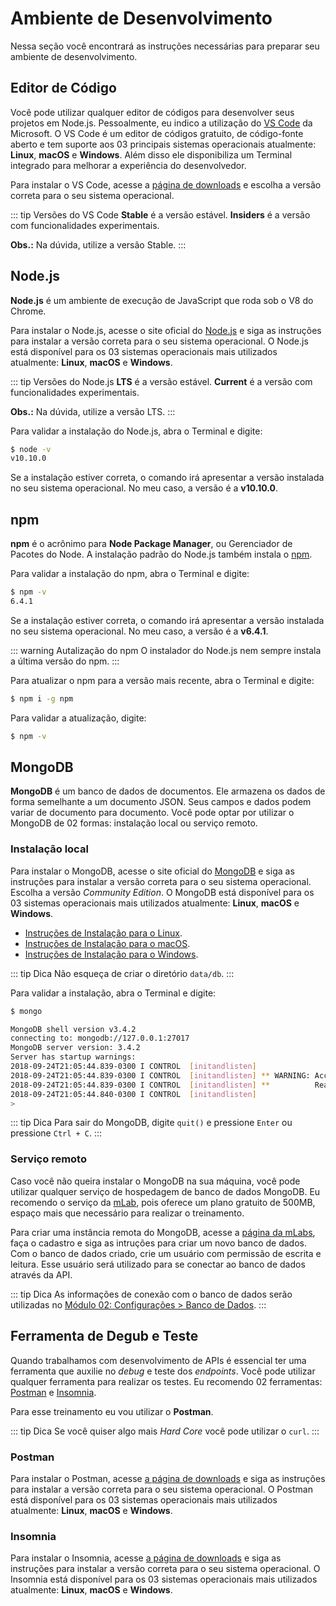 # Ambiente de Desenvolvimento

Nessa seção você encontrará as instruções necessárias para preparar seu ambiente de desenvolvimento.

## Editor de Código

Você pode utilizar qualquer editor de códigos para desenvolver seus projetos em Node.js. Pessoalmente, eu indico a utilização do [VS Code](https://code.visualstudio.com/) da Microsoft. O VS Code é um editor de códigos gratuito, de código-fonte aberto e tem suporte aos 03 principais sistemas operacionais atualmente: **Linux**, **macOS** e **Windows**. Além disso ele disponibiliza um Terminal integrado para melhorar a experiência do desenvolvedor.

Para instalar o VS Code, acesse a [página de downloads](https://code.visualstudio.com/#alt-downloads) e escolha a versão correta para o seu sistema operacional.

::: tip Versões do VS Code
**Stable** é a versão estável. **Insiders** é a versão com funcionalidades experimentais.

**Obs.:** Na dúvida, utilize a versão Stable.
:::

## Node.js

**Node.js** é um ambiente de execução de JavaScript que roda sob o V8 do Chrome.

Para instalar o Node.js, acesse o site oficial do [Node.js](https://nodejs.org/) e siga as instruções para instalar a versão correta para o seu sistema operacional. O Node.js está disponível para os 03 sistemas operacionais mais utilizados atualmente: **Linux**, **macOS** e **Windows**.

::: tip Versões do Node.js
**LTS** é a versão estável. **Current** é a versão com funcionalidades experimentais.

**Obs.:** Na dúvida, utilize a versão LTS.
:::

Para validar a instalação do Node.js, abra o Terminal e digite:

```bash
$ node -v
v10.10.0
```

Se a instalação estiver correta, o comando irá apresentar a versão instalada no seu sistema operacional. No meu caso, a versão é a **v10.10.0**.

## npm

**npm** é o acrônimo para **Node Package Manager**, ou Gerenciador de Pacotes do Node. A instalação padrão do Node.js também instala o [npm](https://www.npmjs.com/).

Para validar a instalação do npm, abra o Terminal e digite:

```bash
$ npm -v
6.4.1
```

Se a instalação estiver correta, o comando irá apresentar a versão instalada no seu sistema operacional. No meu caso, a versão é a **v6.4.1**.

::: warning Autalização do npm
O instalador do Node.js nem sempre instala a última versão do npm.
:::

Para atualizar o npm para a versão mais recente, abra o Terminal e digite:

```bash
$ npm i -g npm
```

Para validar a atualização, digite:

```bash
$ npm -v
```

## MongoDB

**MongoDB** é um banco de dados de documentos. Ele armazena os dados de forma semelhante a um documento JSON. Seus campos e dados podem variar de documento para documento. Você pode optar por utilizar o MongoDB de 02 formas: instalação local ou serviço remoto.

### Instalação local

Para instalar o MongoDB, acesse o site oficial do [MongoDB](https://www.mongodb.com/) e siga as instruções para instalar a versão correta para o seu sistema operacional. Escolha a versão _Community Edition_. O MongoDB está disponível para os 03 sistemas operacionais mais utilizados atualmente: **Linux**, **macOS** e **Windows**.

- [Instruções de Instalação para o Linux](https://docs.mongodb.com/manual/administration/install-on-linux/).
- [Instruções de Instalação para o macOS](https://docs.mongodb.com/manual/tutorial/install-mongodb-on-os-x/).
- [Instruções de Instalação para o Windows](https://docs.mongodb.com/manual/tutorial/install-mongodb-on-windows/).

::: tip Dica
Não esqueça de criar o diretório `data/db`.
:::

Para validar a instalação, abra o Terminal e digite:

```bash
$ mongo

MongoDB shell version v3.4.2
connecting to: mongodb://127.0.0.1:27017
MongoDB server version: 3.4.2
Server has startup warnings:
2018-09-24T21:05:44.839-0300 I CONTROL  [initandlisten]
2018-09-24T21:05:44.839-0300 I CONTROL  [initandlisten] ** WARNING: Access control is not enabled for the database.
2018-09-24T21:05:44.839-0300 I CONTROL  [initandlisten] **          Read and write access to data and configuration is unrestricted.
2018-09-24T21:05:44.840-0300 I CONTROL  [initandlisten]
>
```

::: tip Dica
Para sair do MongoDB, digite `quit()` e pressione `Enter` ou pressione `Ctrl + C`.
:::

### Serviço remoto

Caso você não queira instalar o MongoDB na sua máquina, você pode utilizar qualquer serviço de hospedagem de banco de dados MongoDB. Eu recomendo o serviço da [mLab](https://mlab.com/), pois oferece um plano gratuito de 500MB, espaço mais que necessário para realizar o treinamento.

Para criar uma instância remota do MongoDB, acesse a [página da mLabs](https://mlab.com/signup/), faça o cadastro e siga as intruções para criar um novo banco de dados. Com o banco de dados criado, crie um usuário com permissão de escrita e leitura. Esse usuário será utilizado para se conectar ao banco de dados através da API.

::: tip Dica
As informações de conexão com o banco de dados serão utilizadas no [Módulo 02: Configurações > Banco de Dados](../config/database.html#configurando-a-conexao).
:::

## Ferramenta de Degub e Teste

Quando trabalhamos com desenvolvimento de APIs é essencial ter uma ferramenta que auxilie no _debug_ e teste dos _endpoints_. Você pode utilizar qualquer ferramenta para realizar os testes. Eu recomendo 02 ferramentas: [Postman](https://www.getpostman.com/) e [Insomnia](https://insomnia.rest/).

Para esse treinamento eu vou utilizar o **Postman**.

::: tip Dica
Se você quiser algo mais _Hard Core_ você pode utilizar o `curl`.
:::

### Postman

Para instalar o Postman, acesse [a página de downloads](https://www.getpostman.com/apps) e siga as instruções para instalar a versão correta para o seu sistema operacional. O Postman está disponível para os 03 sistemas operacionais mais utilizados atualmente: **Linux**, **macOS** e **Windows**.

### Insomnia

Para instalar o Insomnia, acesse [a página de downloads](https://insomnia.rest/download/) e siga as instruções para instalar a versão correta para o seu sistema operacional. O Insomnia está disponível para os 03 sistemas operacionais mais utilizados atualmente: **Linux**, **macOS** e **Windows**.
